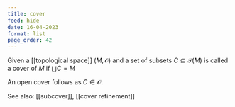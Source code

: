 ```yaml
---
title: cover
feed: hide
date: 16-04-2023
format: list
page_order: 42
---
```



Given a [[topological space]] $(M, \mathcal O)$ and a set of subsets $C\subseteq \mathcal P(M)$ is called a cover of $M$ if $\bigcup C = M$

An open cover follows as $C\in\mathcal O$.

See also: [[subcover]], [[cover refinement]]
